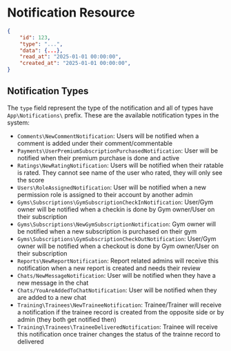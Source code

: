 # Notification Resource


```json
{
    "id": 123,
    "type": "...",
    "data": {...},
    "read_at": "2025-01-01 00:00:00",
    "created_at": "2025-01-01 00:00:00",
}
```

## Notification Types

The `type` field represent the type of the notification and all of types have `App\Notifications\` prefix.
These are the available notification types in the system:

- `Comments\NewCommentNotification`: Users will be notified when a comment is added under their comment/commentable
- `Payments\UserPremiumSubscriptionPurchasedNotification`: User will be notified when their premium purchase is done and active
- `Ratings\NewRatingNotification`: Users will be notified when their ratable is rated. They cannot see name of the user who rated, they will only see the score
- `Users\RoleAssignedNotification`: User will be notified when a new permission role is assigned to their account by another admin
- `Gyms\Subscriptions\GymSubscriptionCheckInNotification`: User/Gym owner will be notified when a checkin is done by Gym owner/User on their subscription
- `Gyms\Subscriptions\NewGymSubscriptionNotification`: Gym owner will be notified when a new subscription is purchased on their gym
- `Gyms\Subscriptions\GymSubscriptionCheckOutNotification`: User/Gym owner will be notified when a checkout is done by Gym owner/User on their subscription
- `Reports\NewReportNotification`: Report related admins will receive this notification when a new report is created and needs their review
- `Chats/NewMessageNotification`: User will be notified when they have a new message in the chat
- `Chats/YouAreAddedToChatNotification`: User will be notified when they are added to a new chat
- `Training\Trainees\NewTraineeNotification`: Trainee/Trainer will receive a notification if the trainee record is created from the opposite side or by admin (they both get notified then)
- `Training\Trainees\TraineeDeliveredNotification`: Trainee will receive this notification once trainer changes the status of the trainne record to delivered
